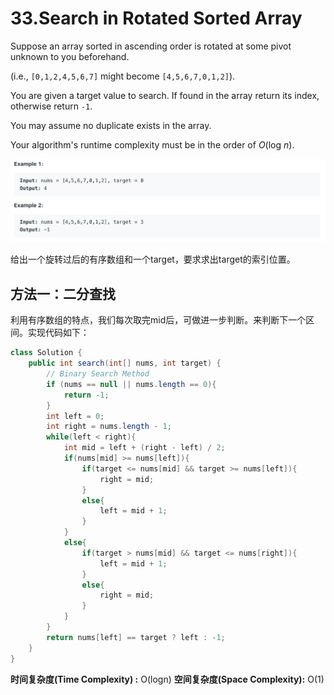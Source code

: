 # 33.Search in Rotated Sorted Array

Suppose an array sorted in ascending order is rotated at some pivot unknown to you beforehand.

\(i.e., `[0,1,2,4,5,6,7]` might become `[4,5,6,7,0,1,2]`\).

You are given a target value to search. If found in the array return its index, otherwise return `-1`.

You may assume no duplicate exists in the array.

Your algorithm's runtime complexity must be in the order of _O_\(log _n_\).

![](.gitbook/assets/image%20%2835%29.png)

给出一个旋转过后的有序数组和一个target，要求求出target的索引位置。

## 方法一：二分查找

利用有序数组的特点，我们每次取完mid后，可做进一步判断。来判断下一个区间。实现代码如下：

```java
class Solution {
    public int search(int[] nums, int target) {
        // Binary Search Method
        if (nums == null || nums.length == 0){
            return -1;
        }
        int left = 0;
        int right = nums.length - 1;
        while(left < right){
            int mid = left + (right - left) / 2;
            if(nums[mid] >= nums[left]){
                if(target <= nums[mid] && target >= nums[left]){
                    right = mid;
                }
                else{
                    left = mid + 1;
                }
            }
            else{
                if(target > nums[mid] && target <= nums[right]){
                    left = mid + 1;
                }
                else{
                    right = mid;
                }
            }
        }
        return nums[left] == target ? left : -1;
    }
}
```

**时间复杂度\(Time Complexity\) :** O\(logn\)          **空间复杂度\(Space Complexity\):** O\(1\)

